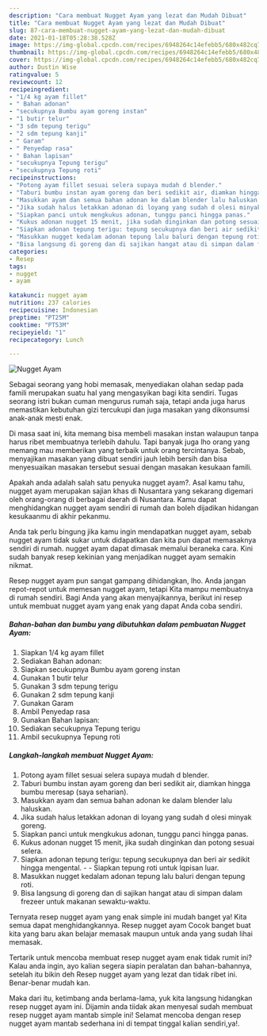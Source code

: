 ```yaml
---
description: "Cara membuat Nugget Ayam yang lezat dan Mudah Dibuat"
title: "Cara membuat Nugget Ayam yang lezat dan Mudah Dibuat"
slug: 87-cara-membuat-nugget-ayam-yang-lezat-dan-mudah-dibuat
date: 2021-01-18T05:28:38.528Z
image: https://img-global.cpcdn.com/recipes/6948264c14efebb5/680x482cq70/nugget-ayam-foto-resep-utama.jpg
thumbnail: https://img-global.cpcdn.com/recipes/6948264c14efebb5/680x482cq70/nugget-ayam-foto-resep-utama.jpg
cover: https://img-global.cpcdn.com/recipes/6948264c14efebb5/680x482cq70/nugget-ayam-foto-resep-utama.jpg
author: Dustin Wise
ratingvalue: 5
reviewcount: 12
recipeingredient:
- "1/4 kg ayam fillet"
- " Bahan adonan"
- "secukupnya Bumbu ayam goreng instan"
- "1 butir telur"
- "3 sdm tepung terigu"
- "2 sdm tepung kanji"
- " Garam"
- " Penyedap rasa"
- " Bahan lapisan"
- "secukupnya Tepung terigu"
- "secukupnya Tepung roti"
recipeinstructions:
- "Potong ayam fillet sesuai selera supaya mudah d blender."
- "Taburi bumbu instan ayam goreng dan beri sedikit air, diamkan hingga bumbu meresap (saya seharian)."
- "Masukkan ayam dan semua bahan adonan ke dalam blender lalu haluskan."
- "Jika sudah halus letakkan adonan di loyang yang sudah d olesi minyak goreng."
- "Siapkan panci untuk mengkukus adonan, tunggu panci hingga panas."
- "Kukus adonan nugget 15 menit, jika sudah dinginkan dan potong sesuai selera."
- "Siapkan adonan tepung terigu: tepung secukupnya dan beri air sedikit hingga mengental.  Siapkan tepung roti untuk lqpisan luar."
- "Masukkan nugget kedalam adonan tepung lalu baluri dengan tepung roti."
- "Bisa langsung di goreng dan di sajikan hangat atau di simpan dalam frezeer untuk makanan sewaktu-waktu."
categories:
- Resep
tags:
- nugget
- ayam

katakunci: nugget ayam 
nutrition: 237 calories
recipecuisine: Indonesian
preptime: "PT25M"
cooktime: "PT53M"
recipeyield: "1"
recipecategory: Lunch

---
```



![Nugget Ayam](https://img-global.cpcdn.com/recipes/6948264c14efebb5/680x482cq70/nugget-ayam-foto-resep-utama.jpg)

Sebagai seorang yang hobi memasak, menyediakan olahan sedap pada famili merupakan suatu hal yang mengasyikan bagi kita sendiri. Tugas seorang istri bukan cuman mengurus rumah saja, tetapi anda juga harus memastikan kebutuhan gizi tercukupi dan juga masakan yang dikonsumsi anak-anak mesti enak.

Di masa  saat ini, kita memang bisa membeli masakan instan walaupun tanpa harus ribet membuatnya terlebih dahulu. Tapi banyak juga lho orang yang memang mau memberikan yang terbaik untuk orang tercintanya. Sebab, menyajikan masakan yang dibuat sendiri jauh lebih bersih dan bisa menyesuaikan masakan tersebut sesuai dengan masakan kesukaan famili. 



Apakah anda adalah salah satu penyuka nugget ayam?. Asal kamu tahu, nugget ayam merupakan sajian khas di Nusantara yang sekarang digemari oleh orang-orang di berbagai daerah di Nusantara. Kamu dapat menghidangkan nugget ayam sendiri di rumah dan boleh dijadikan hidangan kesukaanmu di akhir pekanmu.

Anda tak perlu bingung jika kamu ingin mendapatkan nugget ayam, sebab nugget ayam tidak sukar untuk didapatkan dan kita pun dapat memasaknya sendiri di rumah. nugget ayam dapat dimasak memalui beraneka cara. Kini sudah banyak resep kekinian yang menjadikan nugget ayam semakin nikmat.

Resep nugget ayam pun sangat gampang dihidangkan, lho. Anda jangan repot-repot untuk memesan nugget ayam, tetapi Kita mampu membuatnya di rumah sendiri. Bagi Anda yang akan menyajikannya, berikut ini resep untuk membuat nugget ayam yang enak yang dapat Anda coba sendiri.

<!--inarticleads1-->

##### Bahan-bahan dan bumbu yang dibutuhkan dalam pembuatan Nugget Ayam:

1. Siapkan 1/4 kg ayam fillet
1. Sediakan  Bahan adonan:
1. Siapkan secukupnya Bumbu ayam goreng instan
1. Gunakan 1 butir telur
1. Gunakan 3 sdm tepung terigu
1. Gunakan 2 sdm tepung kanji
1. Gunakan  Garam
1. Ambil  Penyedap rasa
1. Gunakan  Bahan lapisan:
1. Sediakan secukupnya Tepung terigu
1. Ambil secukupnya Tepung roti




<!--inarticleads2-->

##### Langkah-langkah membuat Nugget Ayam:

1. Potong ayam fillet sesuai selera supaya mudah d blender.
1. Taburi bumbu instan ayam goreng dan beri sedikit air, diamkan hingga bumbu meresap (saya seharian).
1. Masukkan ayam dan semua bahan adonan ke dalam blender lalu haluskan.
1. Jika sudah halus letakkan adonan di loyang yang sudah d olesi minyak goreng.
1. Siapkan panci untuk mengkukus adonan, tunggu panci hingga panas.
1. Kukus adonan nugget 15 menit, jika sudah dinginkan dan potong sesuai selera.
1. Siapkan adonan tepung terigu: tepung secukupnya dan beri air sedikit hingga mengental. -  - Siapkan tepung roti untuk lqpisan luar.
1. Masukkan nugget kedalam adonan tepung lalu baluri dengan tepung roti.
1. Bisa langsung di goreng dan di sajikan hangat atau di simpan dalam frezeer untuk makanan sewaktu-waktu.




Ternyata resep nugget ayam yang enak simple ini mudah banget ya! Kita semua dapat menghidangkannya. Resep nugget ayam Cocok banget buat kita yang baru akan belajar memasak maupun untuk anda yang sudah lihai memasak.

Tertarik untuk mencoba membuat resep nugget ayam enak tidak rumit ini? Kalau anda ingin, ayo kalian segera siapin peralatan dan bahan-bahannya, setelah itu bikin deh Resep nugget ayam yang lezat dan tidak ribet ini. Benar-benar mudah kan. 

Maka dari itu, ketimbang anda berlama-lama, yuk kita langsung hidangkan resep nugget ayam ini. Dijamin anda tiidak akan menyesal sudah membuat resep nugget ayam mantab simple ini! Selamat mencoba dengan resep nugget ayam mantab sederhana ini di tempat tinggal kalian sendiri,ya!.

